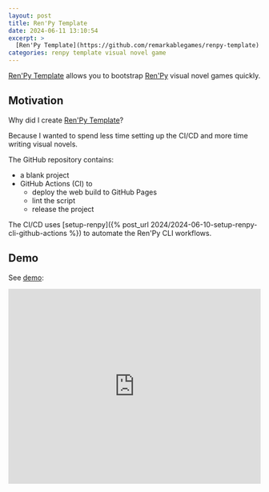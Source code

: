 ```yaml
---
layout: post
title: Ren'Py Template
date: 2024-06-11 13:10:54
excerpt: >
  [Ren'Py Template](https://github.com/remarkablegames/renpy-template) allows you to bootstrap [Ren'Py](https://www.renpy.org/) visual novel games quickly.
categories: renpy template visual novel game
---
```


[Ren'Py Template](https://github.com/remarkablegames/renpy-template) allows you to bootstrap [Ren'Py](https://www.renpy.org/) visual novel games quickly.

## Motivation

Why did I create [Ren'Py Template](https://github.com/remarkablegames/renpy-template)?

Because I wanted to spend less time setting up the CI/CD and more time writing visual novels.

The GitHub repository contains:

- a blank project
- GitHub Actions (CI) to
  - deploy the web build to GitHub Pages
  - lint the script
  - release the project

The CI/CD uses [setup-renpy]({% post_url 2024/2024-06-10-setup-renpy-cli-github-actions %}) to automate the Ren'Py CLI workflows.

## Demo

See [demo](https://remarkablegames.org/renpy-template/):

<iframe src="https://remarkablegames.org/renpy-template/" frameBorder="0" width="100%" height="390px"></iframe>
